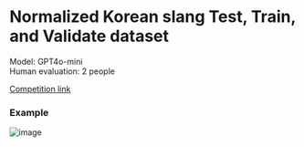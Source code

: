  # Normalized Korean slang Test, Train, and Validate dataset
Model: GPT4o-mini 
</br>
Human evaluation: 2 people 
 
[Competition link](https://noisy-text.github.io/2025/multi-lexnorm.html)
</br>

### Example
![image](https://github.com/user-attachments/assets/7a367826-b695-4714-bc93-2458aa6290cc)
